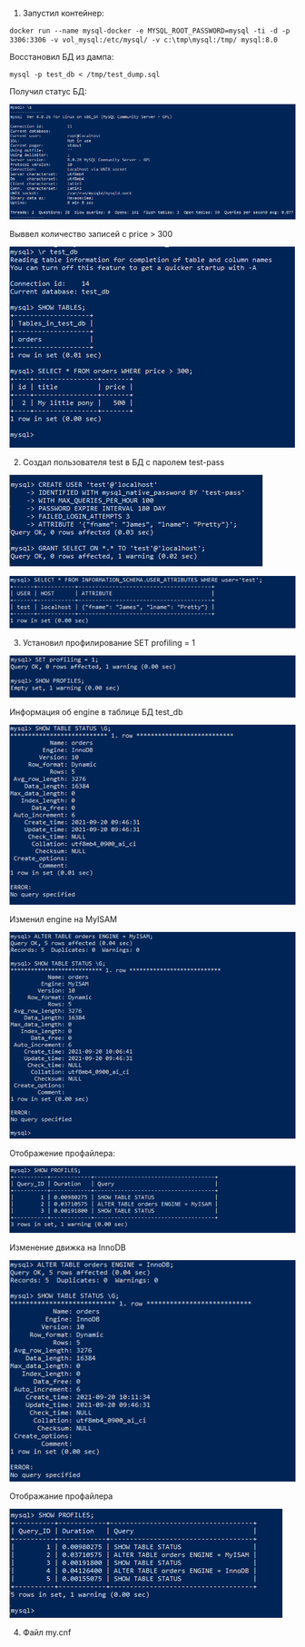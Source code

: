 1. Запустил контейнер:
```shell
docker run --name mysql-docker -e MYSQL_ROOT_PASSWORD=mysql -ti -d -p 3306:3306 -v vol_mysql:/etc/mysql/ -v c:\tmp\mysql:/tmp/ mysql:8.0
```
Восстановил БД из дампа:
```shell
mysql -p test_db < /tmp/test_dump.sql
```
Получил статус БД: 

![img.png](img.png)

Выввел количество записей с price > 300

![img_1.png](img_1.png)

2. Создал пользователя test в БД c паролем test-pass

![img_2.png](img_2.png)

![img_3.png](img_3.png)

3. Установил профилирование SET profiling = 1

![img_4.png](img_4.png)

Информация об engine в таблице БД test_db

![img_5.png](img_5.png)

Изменил engine на MyISAM

![img_6.png](img_6.png)

Отображение профайлера:

![img_7.png](img_7.png)

Изменение движка на InnoDB

![img_8.png](img_8.png)

Отображание профайлера

![img_9.png](img_9.png)

4. Файл my.cnf
